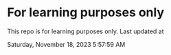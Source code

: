 # For learning purposes only
This repo is for learning purposes only.
Last updated at

Saturday, November 18, 2023 5:57:59 AM

